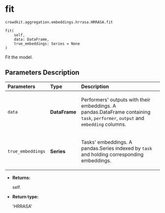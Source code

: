# fit
`crowdkit.aggregation.embeddings.hrrasa.HRRASA.fit`

```
fit(
    self,
    data: DataFrame,
    true_embeddings: Series = None
)
```

Fit the model.

## Parameters Description

| Parameters | Type | Description |
| :----------| :----| :-----------|
`data`|**DataFrame**|<p>Performers&#x27; outputs with their embeddings. A pandas.DataFrame containing `task`, `performer`, `output` and `embedding` columns.</p>
`true_embeddings`|**Series**|<p>Tasks&#x27; embeddings. A pandas.Series indexed by `task` and holding corresponding embeddings.</p>

* **Returns:**

  self.

* **Return type:**

  'HRRASA'
